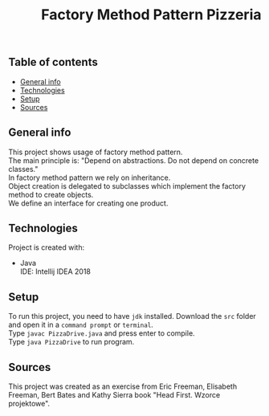 <h1 align="right">Factory Method Pattern Pizzeria</h1><br>

## Table of contents
* [General info](#general-info)
* [Technologies](#technologies)
* [Setup](#setup)
* [Sources](#sources)

## General info
This project shows usage of factory method pattern.  
The main principle is: "Depend on abstractions. Do not depend on concrete classes."  
In factory method pattern we rely on inheritance.  
Object creation is delegated to subclasses which implement the factory method to create objects.  
We define an interface for creating one product.

## Technologies
Project is created with:
* Java  
IDE: Intellij IDEA 2018

## Setup
To run this project, you need to have `jdk` installed.
Download the `src` folder and open it in a `command prompt` or `terminal`.  
Type `javac PizzaDrive.java` and press enter to compile.  
Type `java PizzaDrive` to run program.

## Sources
This project was created as an exercise from Eric Freeman, Elisabeth Freeman, Bert Bates and Kathy Sierra book "Head First. Wzorce projektowe".
